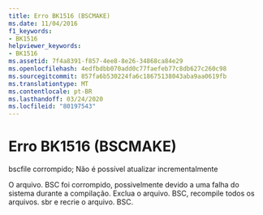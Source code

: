 ```yaml
---
title: Erro BK1516 (BSCMAKE)
ms.date: 11/04/2016
f1_keywords:
- BK1516
helpviewer_keywords:
- BK1516
ms.assetid: 7f4a8391-f857-4ee8-8e26-34868ca84e29
ms.openlocfilehash: 4edfbdbb070add0c77faefeb77c8db627c260c98
ms.sourcegitcommit: 857fa6b530224fa6c18675138043aba9aa0619fb
ms.translationtype: MT
ms.contentlocale: pt-BR
ms.lasthandoff: 03/24/2020
ms.locfileid: "80197543"
---
```

# <a name="bscmake-error-bk1516"></a>Erro BK1516 (BSCMAKE)

bscfile corrompido; Não é possível atualizar incrementalmente

O arquivo. BSC foi corrompido, possivelmente devido a uma falha do sistema durante a compilação. Exclua o arquivo. BSC, recompile todos os arquivos. sbr e recrie o arquivo. BSC.
